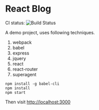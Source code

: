React Blog
==========

CI status: ![Build Status](https://travis-ci.org/freewind/react-blog.png?branch=master)

A demo project, uses following techniques.

1. webpack
2. babel
3. express
4. jquery
5. react
6. react-router
7. superagent

```
npm install -g babel-cli
npm install
npm start
```

Then visit <http://localhost:3000>
